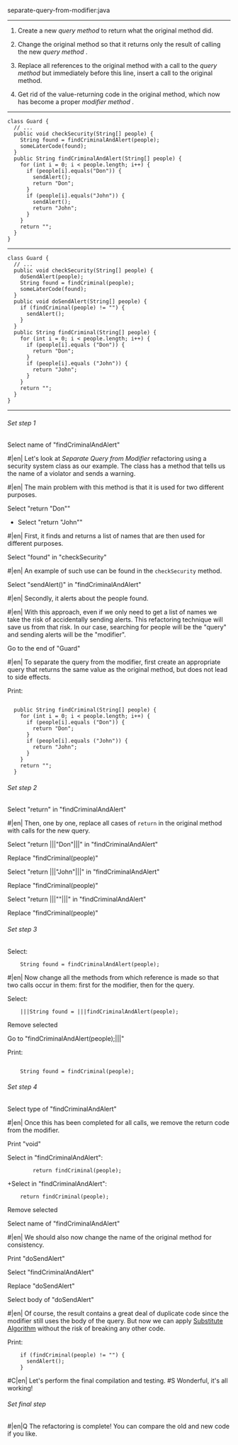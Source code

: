 separate-query-from-modifier:java

---

1. Create a new *query method*  to return what the original method did.

2. Change the original method so that it returns only the result of calling the new *query method* .

3. Replace all references to the original method with a call to the *query method*  but immediately before this line, insert a call to the original method.

4. Get rid of the value-returning code in the original method, which now has become a proper *modifier method* .



---

```
class Guard {
  // ...
  public void checkSecurity(String[] people) {
    String found = findCriminalAndAlert(people);
    someLaterCode(found);
  }
  public String findCriminalAndAlert(String[] people) {
    for (int i = 0; i < people.length; i++) {
      if (people[i].equals("Don")) {
        sendAlert();
        return "Don";
      }
      if (people[i].equals("John")) {
        sendAlert();
        return "John";
      }
    }
    return "";
  }
}
```

---

```
class Guard {
  // ...
  public void checkSecurity(String[] people) {
    doSendAlert(people);
    String found = findCriminal(people);
    someLaterCode(found);
  }
  public void doSendAlert(String[] people) {
    if (findCriminal(people) != "") {
      sendAlert();
    }
  }
  public String findCriminal(String[] people) {
    for (int i = 0; i < people.length; i++) {
      if (people[i].equals ("Don")) {
        return "Don";
      }
      if (people[i].equals ("John")) {
        return "John";
      }
    }
    return "";
  }
}
```

---

###### Set step 1

Select name of "findCriminalAndAlert"


#|en| Let's look at *Separate Query from Modifier*  refactoring using a security system class as our example. The class has a method that tells us the name of a violator and sends a warning.


#|en| The main problem with this method is that it is used for two different purposes.

Select "return "Don""
+ Select "return "John""


#|en| First, it finds and returns a list of names that are then used for different purposes.

Select "found" in "checkSecurity"


#|en| An example of such use can be found in the `checkSecurity` method.

Select "sendAlert()" in "findCriminalAndAlert"


#|en| Secondly, it alerts about the people found.


#|en| With this approach, even if we only need to get a list of names we take the risk of accidentally sending alerts. This refactoring technique will save us from that risk. In our case, searching for people will be the "query" and sending alerts will be the "modifier".

Go to the end of "Guard"


#|en| To separate the query from the modifier, first create an appropriate query that returns the same value as the original method, but does not lead to side effects.

Print:
```

  public String findCriminal(String[] people) {
    for (int i = 0; i < people.length; i++) {
      if (people[i].equals ("Don")) {
        return "Don";
      }
      if (people[i].equals ("John")) {
        return "John";
      }
    }
    return "";
  }
```

###### Set step 2

Select "return" in "findCriminalAndAlert"


#|en| Then, one by one, replace all cases of `return` in the original method with calls for the new query.

Select "return |||"Don"|||" in "findCriminalAndAlert"

Replace "findCriminal(people)"

Select "return |||"John"|||" in "findCriminalAndAlert"

Replace "findCriminal(people)"

Select "return |||""|||" in "findCriminalAndAlert"

Replace "findCriminal(people)"

###### Set step 3

Select:
```
    String found = findCriminalAndAlert(people);
```


#|en| Now change all the methods from which reference is made so that two calls occur in them: first for the modifier, then for the query.

Select:
```
    |||String found = |||findCriminalAndAlert(people);
```

Remove selected

Go to "findCriminalAndAlert(people);|||"

Print:
```

    String found = findCriminal(people);
```

###### Set step 4

Select type of "findCriminalAndAlert"


#|en| Once this has been completed for all calls, we remove the return code from the modifier.

Print "void"

Select in "findCriminalAndAlert":
```
        return findCriminal(people);

```
+Select in "findCriminalAndAlert":
```
    return findCriminal(people);

```

Remove selected

Select name of "findCriminalAndAlert"


#|en| We should also now change the name of the original method for consistency.

Print "doSendAlert"

Select "findCriminalAndAlert"

Replace "doSendAlert"

Select body of "doSendAlert"


#|en| Of course, the result contains a great deal of duplicate code since the modifier still uses the body of the query. But now we can apply <a href="/substitute-algorithm">Substitute Algorithm</a> without the risk of breaking any other code.

Print:
```
    if (findCriminal(people) != "") {
      sendAlert();
    }
```


#C|en| Let's perform the final compilation and testing.
#S Wonderful, it's all working!


###### Set final step


#|en|Q The refactoring is complete! You can compare the old and new code if you like.
